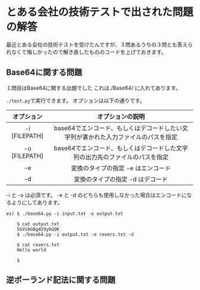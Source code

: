 # とある会社の技術テストで出された問題の解答
最近とある会社の技術テストを受けたんですが、３問あるうちの３問とも答えられなくて悔しかったので解き直したもののコードを上げておきます。

## Base64に関する問題
１問目はBase64に関する出題でした
これは./Base64/ に入れてあります。


```./test.py```で実行できます。
オプションは以下の通りです。

| オプション      | オプションの説明                                                                     |
| :-------------: | :----------------------------------------------------------------------------------: |
| -i [FILEPATH]   | base64でエンコード、もしくはデコードしたい文字列が書かれた入力ファイルのパスを指定   |
| -o [FILEPATH]   | base64でエンコード、もしくはデコードした文字列の出力先のファイルのパスを指定         |
| -e              | 変換のタイプの指定 -e はエンコード                                                   |
| -d              | 変換のタイプの指定 -d はデコード                                                     |

-i と -o は必須です。
-e と -d のどちらも使用しなかった場合はエンコードになるようにしてあります。

```
ex) $ ./base64.py -i input.txt -o output.txt

    $ cat output.txt
    SGVsbG8gd29ybGQK
    $ ./base64.py -i output.txt -o revers.txt -d

    $ cat revers.txt
    Hello world

    $
```

## 逆ポーランド記法に関する問題